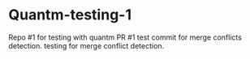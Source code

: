 # Quantm-testing-1
Repo #1 for testing with quantm
PR #1
test commit for merge conflicts detection.
testing for merge conflict detection.
